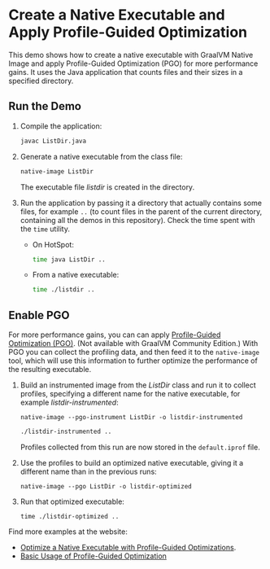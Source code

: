 # Create a Native Executable and Apply Profile-Guided Optimization

This demo shows how to create a native executable with GraalVM Native Image and apply Profile-Guided Optimization (PGO) for more performance gains.
It uses the Java application that counts files and their sizes in a specified directory.

## Run the Demo

1. Compile the application:
    ```bash
    javac ListDir.java
    ```

2. Generate a native executable from the class file: 
    ```bash
    native-image ListDir
    ```
    The executable file _listdir_ is created in the directory.

3. Run the application by passing it a directory that actually contains some files, for example `..` (to count files in the parent of the current directory, containing all the demos in this repository). Check the time spent with the `time` utility.
    - On HotSpot:
        ```bash
        time java ListDir ..
        ```
    - From a native executable:
        ```bash
        time ./listdir ..
        ```

## Enable PGO

For more performance gains, you can can apply [Profile-Guided Optimization (PGO)](https://www.graalvm.org/latest/reference-manual/native-image/optimizations-and-performance/PGO/). (Not available with GraalVM Community Edition.)
With PGO you can collect the profiling data, and then feed it to the `native-image` tool, which will use this information to further optimize the performance of the resulting executable.

1. Build an instrumented image from the _ListDir_ class and run it to collect profiles, specifying a different name for the native executable, for example _listdir-instrumented_:

    ```shell
    native-image --pgo-instrument ListDir -o listdir-instrumented
    ```
    ```bash
    ./listdir-instrumented ..
    ```
    Profiles collected from this run are now stored in the `default.iprof` file. 

2. Use the profiles to build an optimized native executable, giving it a different name than in the previous runs:
    ```shell
    native-image --pgo ListDir -o listdir-optimized
    ```

3. Run that optimized executable:
    ```shell
    time ./listdir-optimized ..
    ```

Find more examples at the website:
- [Optimize a Native Executable with Profile-Guided Optimizations](https://www.graalvm.org/latest/reference-manual/native-image/guides/optimize-native-executable-with-pgo/).
- [Basic Usage of Profile-Guided Optimization](https://www.graalvm.org/latest/reference-manual/native-image/optimizations-and-performance/PGO/basic-usage/)